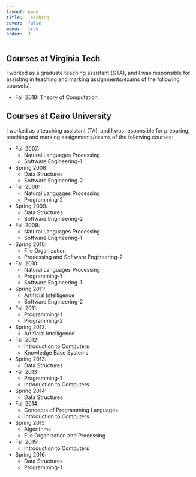 ```yaml
---
layout: page
title:  Teaching
cover:  false
menu:   true
order:  3
---
```


## Courses at Virginia Tech
I worked as a graduate teaching assistant (GTA), and I was responsible for assisting in teaching and marking assignments/exams of the following course(s):

* Fall 2018:	Theory of Computation

## Courses at Cairo University

I worked as a teaching assistant (TA), and I was responsible for preparing, teaching and marking assignments/exams of the following courses:

* Fall 2007:		
  * Natural Languages Processing
  * Software Engineering-1
* Spring 2008:
  * Data Structures
  * Software Engineering-2
* Fall 2008:
  * Natural Languages Processing
  * Programming-2
* Spring 2009:
  * Data Structures
  * Software Engineering-2
* Fall 2009:
  * Natural Languages Processing
  * Software Engineering-1
* Spring 2010:
  * File Organization
  * Processing and Software Engineering-2
* Fall 2010:
  * Natural Languages Processing
  * Programming-1
  * Software Engineering-1
* Spring 2011:
  * Artificial Intelligence
  * Software Engineering-2
* Fall 2011:
  * Programming-1
  * Programming-2
* Spring 2012:
  * Artificial Intelligence
* Fall 2012:
  * Introduction to Computers
  * Knowledge Base Systems
* Spring 2013:	
  * Data Structures
* Fall 2013:
  * Programming-1
  * Introduction to Computers 
* Spring 2014:
  * Data Structures
* Fall 2014:
  * Concepts of Programming Languages
  * Introduction to Computers 
* Spring 2015:
  * Algorithms
  * File Organization and Processing 
* Fall 2015:
  * Introduction to Computers 
* Spring 2016:
  * Data Structures
  * Programming-1 

